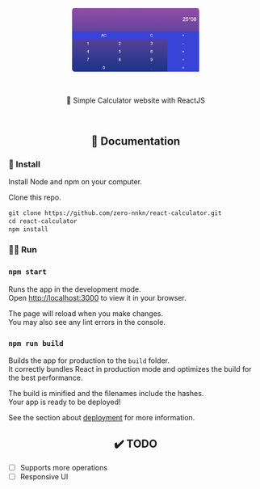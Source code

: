 <div align="center">
  <p>
    <a align="center" href="http://selab.edu.vn:20440" target="_blank">
      <img width="50%" src="https://raw.githubusercontent.com/zero-nnkn/react-calculator/assets/teaser.png"></a>
  </p>
<br>

🔢 Simple Calculator website with ReactJS
</div>
<br>

## <div align="center">📝 Documentation</div>
### 🧰 Install
Install Node and npm on your computer.

Clone this repo.
```
git clone https://github.com/zero-nnkn/react-calculator.git
cd react-calculator
npm install
```

### 👨‍💻 Run
### `npm start`

Runs the app in the development mode.\
Open [http://localhost:3000](http://localhost:3000) to view it in your browser.

The page will reload when you make changes.\
You may also see any lint errors in the console.

### `npm run build`

Builds the app for production to the `build` folder.\
It correctly bundles React in production mode and optimizes the build for the best performance.

The build is minified and the filenames include the hashes.\
Your app is ready to be deployed!

See the section about [deployment](https://facebook.github.io/create-react-app/docs/deployment) for more information.

## <div align="center">✔️ TODO</div>
- [ ] Supports more operations
- [ ] Responsive UI